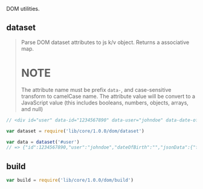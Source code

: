 DOM utilities.

## dataset

> Parse DOM dataset attributes to js k/v object. Returns a associative map.
>
> NOTE
> ====
> The attribute name must be prefix `data-`, and case-sensitive transform to
> camelCase name.  The attribute value will be convert to a JavaScript value (this
> includes booleans, numbers, objects, arrays, and null)

```js
// <div id="user" data-id="1234567890" data-user="johndoe" data-date-of-birth="2000-01-01" data-json-data="{&quot;foo&quot;:1,&quot;bar&quot;:[1,2,3]}">John Doe</div>

var dataset = require('lib/core/1.0.0/dom/dataset')

var data = dataset('#user')
// => {"id":1234567890,"user":"johndoe","dateOfBirth":"","jsonData":{"foo":1,"bar":[1,2,3]}}
```

## build

```js
var build = require('lib/core/1.0.0/dom/build')
```
